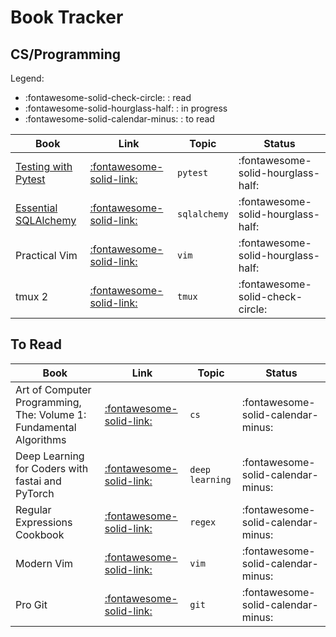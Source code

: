 Book Tracker
===

CS/Programming
---

Legend:

- :fontawesome-solid-check-circle: : read
- :fontawesome-solid-hourglass-half: : in progress
- :fontawesome-solid-calendar-minus: : to read

| Book                                                                                                | Link                                                                                                          | Topic        | Status                             |
|-----------------------------------------------------------------------------------------------------|---------------------------------------------------------------------------------------------------------------|--------------|------------------------------------|
| [Testing with Pytest](../../programming/python/pytest/testing-with-pytest/index.md)                 | [:fontawesome-solid-link:](https://learning.oreilly.com/library/view/python-testing-with/9781680502848/)      | `pytest`     | :fontawesome-solid-hourglass-half: |
| [Essential SQLAlchemy](../../programming/python/databases/sqlalchemy/essential-sqlalchemy/index.md) | [:fontawesome-solid-link:](https://learning.oreilly.com/library/view/essential-sqlalchemy-2nd/9781491916544/) | `sqlalchemy` | :fontawesome-solid-hourglass-half: |
| Practical Vim                                                                                       | [:fontawesome-solid-link:](https://learning.oreilly.com/library/view/practical-vim-2nd/9781680501629/)        | `vim`        | :fontawesome-solid-hourglass-half: |
| tmux 2                                                                                              | [:fontawesome-solid-link:](https://learning.oreilly.com/library/view/tmux-2/9781680502374/)                   | `tmux`       | :fontawesome-solid-check-circle:   |

To Read
---

| Book                                                               | Link                                                                                                              | Topic           | Status                             |
|--------------------------------------------------------------------|-------------------------------------------------------------------------------------------------------------------|-----------------|------------------------------------|
| Art of Computer Programming, The: Volume 1: Fundamental Algorithms | [:fontawesome-solid-link:](https://learning.oreilly.com/library/view/art-of-computer/9780321635754/)              | `cs`            | :fontawesome-solid-calendar-minus: |
| Deep Learning for Coders with fastai and PyTorch                   | [:fontawesome-solid-link:](https://learning.oreilly.com/library/view/deep-learning-for/9781492045519/)            | `deep learning` | :fontawesome-solid-calendar-minus: |
| Regular Expressions Cookbook                                       | [:fontawesome-solid-link:](https://learning.oreilly.com/library/view/regular-expressions-cookbook/9781449327453/) | `regex`         | :fontawesome-solid-calendar-minus: |
| Modern Vim                                                         | [:fontawesome-solid-link:](https://learning.oreilly.com/library/view/modern-vim/9781680506006/)                   | `vim`           | :fontawesome-solid-calendar-minus: |
| Pro Git                                                            | [:fontawesome-solid-link:](https://git-scm.com/book/en/v2)                                                        | `git`           | :fontawesome-solid-calendar-minus: |
